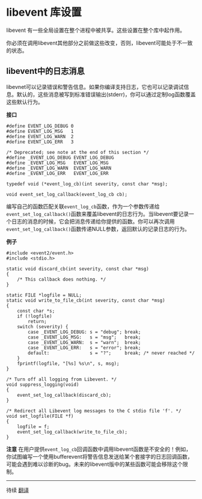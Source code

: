 # libevent 库设置

libevent 有一些全局设置在整个进程中被共享。这些设置在整个库中起作用。

你必须在调用libevent其他部分之前做这些改变，否则，libevent可能处于不一致的状态。

## libevent中的日志消息

libevnet可以记录错误和警告信息。如果你编译支持日志，它也可以记录调试信息。默认的，这些消息被写到标准错误输出(stderr)，你可以通过定制log函数覆盖这些默认行为。

**接口**
```
#define EVENT_LOG_DEBUG 0
#define EVENT_LOG_MSG   1
#define EVENT_LOG_WARN  2
#define EVENT_LOG_ERR   3

/* Deprecated; see note at the end of this section */
#define _EVENT_LOG_DEBUG EVENT_LOG_DEBUG
#define _EVENT_LOG_MSG   EVENT_LOG_MSG
#define _EVENT_LOG_WARN  EVENT_LOG_WARN
#define _EVENT_LOG_ERR   EVENT_LOG_ERR

typedef void (*event_log_cb)(int severity, const char *msg);

void event_set_log_callback(event_log_cb cb);
```
编写自己的函数匹配关联`event_log_cb`函数，作为一个参数传递给`event_set_log_callback()`函数来覆盖libevent的日志行为。当libevent要记录一个日志的消息的时候，它会把消息传递给你提供的函数。你可以再次调用`event_set_log_callback()`函数传递NULL参数，返回默认的记录日志的行为。

**例子**
```
#include <event2/event.h>
#include <stdio.h>

static void discard_cb(int severity, const char *msg)
{
    /* This callback does nothing. */
}

static FILE *logfile = NULL;
static void write_to_file_cb(int severity, const char *msg)
{
    const char *s;
    if (!logfile)
        return;
    switch (severity) {
        case _EVENT_LOG_DEBUG: s = "debug"; break;
        case _EVENT_LOG_MSG:   s = "msg";   break;
        case _EVENT_LOG_WARN:  s = "warn";  break;
        case _EVENT_LOG_ERR:   s = "error"; break;
        default:               s = "?";     break; /* never reached */
    }
    fprintf(logfile, "[%s] %s\n", s, msg);
}

/* Turn off all logging from Libevent. */
void suppress_logging(void)
{
    event_set_log_callback(discard_cb);
}

/* Redirect all Libevent log messages to the C stdio file 'f'. */
void set_logfile(FILE *f)
{
    logfile = f;
    event_set_log_callback(write_to_file_cb);
}
```
**注意**
在用户提供`event_log_cb`回调函数中调用libevent函数是不安全的！例如，你试图编写一个使用bufferevent将警告信息发送给某个套接字的日志回调函数，可能会遇到难以诊断的bug。未来的libevent版中的某些函数可能会移除这个限制。
____
待续
[翻译](http://www.wangafu.net/~nickm/libevent-book/Ref1_libsetup.html)